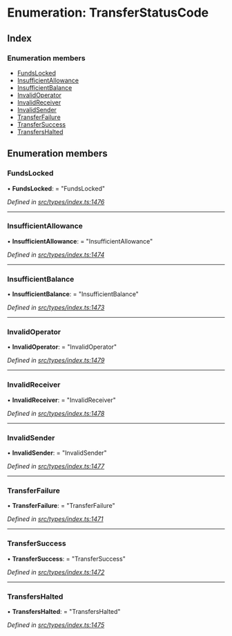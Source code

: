# Enumeration: TransferStatusCode

## Index

### Enumeration members

- [FundsLocked](_types_index_.transferstatuscode.md#fundslocked)
- [InsufficientAllowance](_types_index_.transferstatuscode.md#insufficientallowance)
- [InsufficientBalance](_types_index_.transferstatuscode.md#insufficientbalance)
- [InvalidOperator](_types_index_.transferstatuscode.md#invalidoperator)
- [InvalidReceiver](_types_index_.transferstatuscode.md#invalidreceiver)
- [InvalidSender](_types_index_.transferstatuscode.md#invalidsender)
- [TransferFailure](_types_index_.transferstatuscode.md#transferfailure)
- [TransferSuccess](_types_index_.transferstatuscode.md#transfersuccess)
- [TransfersHalted](_types_index_.transferstatuscode.md#transfershalted)

## Enumeration members

### FundsLocked

• **FundsLocked**: = "FundsLocked"

_Defined in [src/types/index.ts:1476](https://github.com/PolymathNetwork/polymath-sdk/blob/d80c6e9/src/types/index.ts#L1476)_

---

### InsufficientAllowance

• **InsufficientAllowance**: = "InsufficientAllowance"

_Defined in [src/types/index.ts:1474](https://github.com/PolymathNetwork/polymath-sdk/blob/d80c6e9/src/types/index.ts#L1474)_

---

### InsufficientBalance

• **InsufficientBalance**: = "InsufficientBalance"

_Defined in [src/types/index.ts:1473](https://github.com/PolymathNetwork/polymath-sdk/blob/d80c6e9/src/types/index.ts#L1473)_

---

### InvalidOperator

• **InvalidOperator**: = "InvalidOperator"

_Defined in [src/types/index.ts:1479](https://github.com/PolymathNetwork/polymath-sdk/blob/d80c6e9/src/types/index.ts#L1479)_

---

### InvalidReceiver

• **InvalidReceiver**: = "InvalidReceiver"

_Defined in [src/types/index.ts:1478](https://github.com/PolymathNetwork/polymath-sdk/blob/d80c6e9/src/types/index.ts#L1478)_

---

### InvalidSender

• **InvalidSender**: = "InvalidSender"

_Defined in [src/types/index.ts:1477](https://github.com/PolymathNetwork/polymath-sdk/blob/d80c6e9/src/types/index.ts#L1477)_

---

### TransferFailure

• **TransferFailure**: = "TransferFailure"

_Defined in [src/types/index.ts:1471](https://github.com/PolymathNetwork/polymath-sdk/blob/d80c6e9/src/types/index.ts#L1471)_

---

### TransferSuccess

• **TransferSuccess**: = "TransferSuccess"

_Defined in [src/types/index.ts:1472](https://github.com/PolymathNetwork/polymath-sdk/blob/d80c6e9/src/types/index.ts#L1472)_

---

### TransfersHalted

• **TransfersHalted**: = "TransfersHalted"

_Defined in [src/types/index.ts:1475](https://github.com/PolymathNetwork/polymath-sdk/blob/d80c6e9/src/types/index.ts#L1475)_
